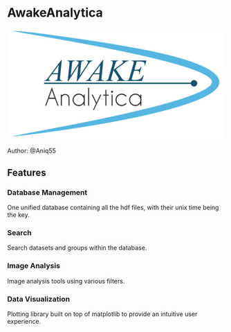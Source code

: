 # AwakeAnalytica
![alt text](aux/awake.png)

Author: @Aniq55

## Features
### Database Management
One unified database containing all the hdf files, with their unix time
being the key.

### Search
Search datasets and groups within the database.

### Image Analysis
Image analysis tools using various filters.

### Data Visualization
Plotting library built on top of matplotlib to provide an intuitive user experience.
